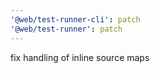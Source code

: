 ```yaml
---
'@web/test-runner-cli': patch
'@web/test-runner': patch
---
```


fix handling of inline source maps
